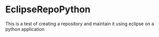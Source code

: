 # EclipseRepoPython
This is  a test of creating a repository and maintain it using eclipse on a python application
